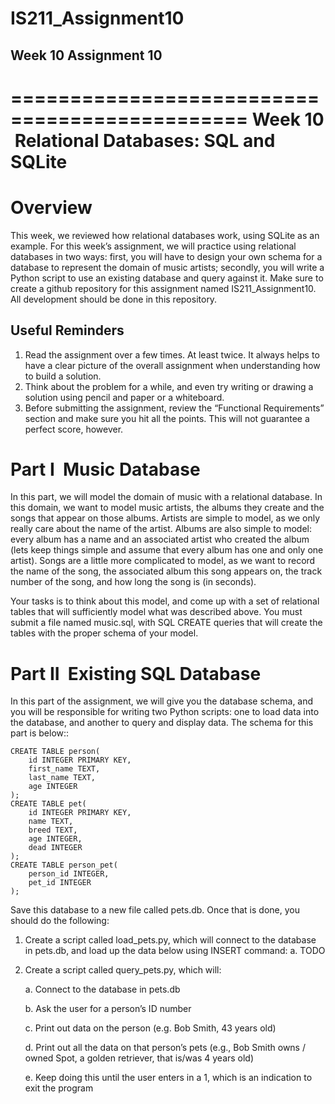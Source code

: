 # IS211_Assignment10

## Week 10 Assignment 10

==============================================
Week 10 ­ Relational Databases: SQL and SQLite
==============================================

Overview
========

This week, we reviewed how relational databases work, using SQLite as an example. For this week’s
assignment, we will practice using relational databases in two ways: first, you will have to design your
own schema for a database to represent the domain of music artists; secondly, you will write a Python
script to use an existing database and query against it.
Make sure to create a github repository for this assignment named IS211_Assignment10. All
development should be done in this repository.

Useful Reminders
----------------

1. Read the assignment over a few times. At least twice. It always helps to have a clear picture of
the overall assignment when understanding how to build a solution.
2. Think about the problem for a while, and even try writing or drawing a solution using pencil and
paper or a whiteboard.
3. Before submitting the assignment, review the “Functional Requirements” section and make sure
you hit all the points. This will not guarantee a perfect score, however.

Part I ­ Music Database
=======================

In this part, we will model the domain of music with a relational database. In this domain, we want to
model music artists, the albums they create and the songs that appear on those albums. Artists are
simple to model, as we only really care about the name of the artist. Albums are also simple to model:
every album has a name and an associated artist who created the album (lets keep things simple and
assume that every album has one and only one artist). Songs are a little more complicated to model, as
we want to record the name of the song, the associated album this song appears on, the track number of
the song, and how long the song is (in seconds).

Your tasks is to think about this model, and come up with a set of relational tables that will sufficiently
model what was described above. You must submit a file named music.sql, with SQL CREATE queries
that will create the tables with the proper schema of your model.

Part II ­ Existing SQL Database
===============================

In this part of the assignment, we will give you the database schema, and you will be responsible for
writing two Python scripts: one to load data into the database, and another to query and display data. The
schema for this part is below::

    CREATE TABLE person(
        id INTEGER PRIMARY KEY,
        first_name TEXT,
        last_name TEXT,
        age INTEGER
    );
    CREATE TABLE pet(
        id INTEGER PRIMARY KEY,
        name TEXT,
        breed TEXT,
        age INTEGER,
        dead INTEGER
    );
    CREATE TABLE person_pet(
        person_id INTEGER,
        pet_id INTEGER
    );

Save this database to a new file called pets.db. Once that is done, you should do the following:

1. Create a script called load_pets.py, which will connect to the database in pets.db, and load up the
data below using INSERT command:
    a. TODO

2. Create a script called query_pets.py, which will:

    a. Connect to the database in pets.db
    
    b. Ask the user for a person’s ID number
    
    c. Print out data on the person (e.g. Bob Smith, 43 years old)
    
    d. Print out all the data on that person’s pets (e.g., Bob Smith owns / owned Spot, a golden
    retriever, that is/was 4 years old)
    
    e. Keep doing this until the user enters in a ­1, which is an indication to exit the program